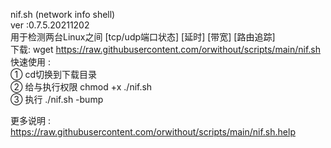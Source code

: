 nif.sh (network info shell)  
ver :0.7.5.20211202  
用于检测两台Linux之间 [tcp/udp端口状态] [延时] [带宽] [路由追踪]  
下载: wget https://raw.githubusercontent.com/orwithout/scripts/main/nif.sh  
快速使用 :  
① cd切换到下载目录  
② 给与执行权限 chmod +x ./nif.sh  
③ 执行 ./nif.sh -bump  
  
  
更多说明 :  
https://raw.githubusercontent.com/orwithout/scripts/main/nif.sh.help  
